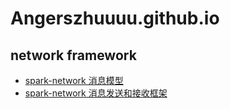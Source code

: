 # Angerszhuuuu.github.io



## network framework

 * [spark-network 消息模型](spark/network/spark-network-message.html)
 * [spark-network 消息发送和接收框架](spark/network/spark-network-recv-send.html)